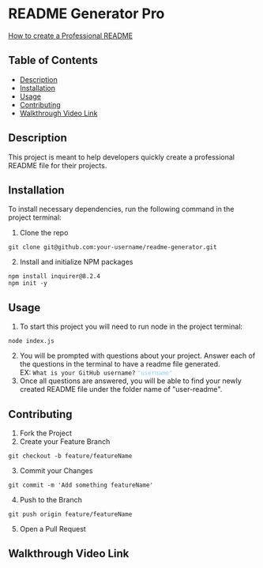 # README Generator Pro
[How to create a Professional README](https://coding-boot-camp.github.io/full-stack/github/professional-readme-guide)

## Table of Contents
- [Description](#description)
- [Installation](#installation)
- [Usage](#usage)
- [Contributing](#contributing)
- [Walkthrough Video Link](#walkthrough-video-link)

## Description
This project is meant to help developers quickly create a professional README file for their projects.

## Installation
To install necessary dependencies, run the following command in the project terminal:  
   1. Clone the repo  
   ```
   git clone git@github.com:your-username/readme-generator.git
   ```
  2. Install and initialize NPM packages  
   ```
   npm install inquirer@8.2.4
   npm init -y
   ```

## Usage
   1. To start this project you will need to run node in the project terminal:  
   ```
   node index.js
   ```
   2. You will be prompted with questions about your project. Answer each of the questions in the terminal to have a readme file generated.  
   EX: ```What is your GitHub username?``` <code style="color : LightSkyBlue">"username"</code>
   3. Once all questions are answered, you will be able to find your newly created README file under the folder name of "user-readme".

## Contributing
   1. Fork the Project
   2. Create your Feature Branch  
   ```
   git checkout -b feature/featureName
   ```
   3. Commit your Changes  
   ```
   git commit -m 'Add something featureName'
   ```
   4. Push to the Branch  
   ```
   git push origin feature/featureName
   ```
   5. Open a Pull Request

## Walkthrough Video Link